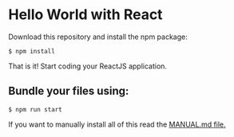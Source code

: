 # Hello World with React

Download this repository and install the npm package:
```
$ npm install
```
That is it! Start coding your ReactJS application.

## Bundle your files using:
```
$ npm run start
```
If you want to manually install all of this read the [MANUAL.md file.](/MANUAL.md)